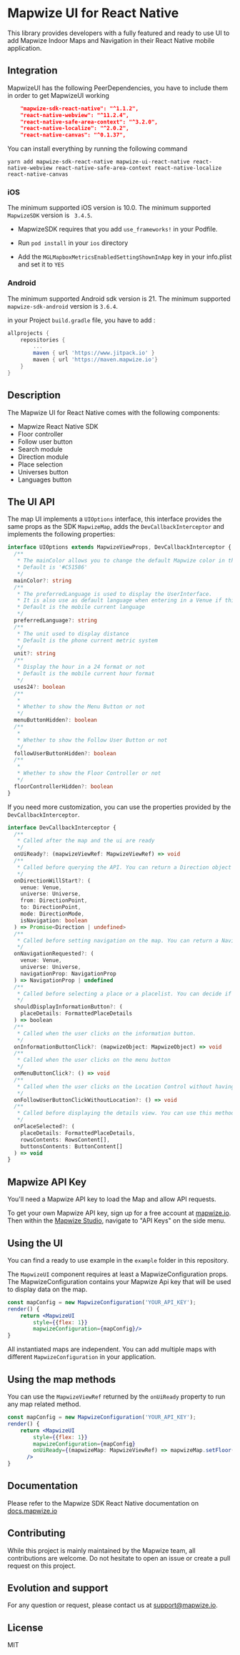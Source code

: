 # Mapwize UI for React Native

This library provides developers with a fully featured and ready to use UI to add Mapwize Indoor Maps and Navigation in their React Native mobile application.

## Integration

MapwizeUI has the following PeerDependencies, you have to include them in order to get MapwizeUI working

```json
    "mapwize-sdk-react-native": "^1.1.2",
    "react-native-webview": "^11.2.4",
    "react-native-safe-area-context": "^3.2.0",
    "react-native-localize": "^2.0.2",
    "react-native-canvas": "^0.1.37",
```

You can install everything by running the following command

`yarn add mapwize-sdk-react-native mapwize-ui-react-native react-native-webview react-native-safe-area-context react-native-localize react-native-canvas`

### iOS

The minimum supported iOS version is 10.0.
The minimum supported `MapwizeSDK` version is ` 3.4.5`.

- MapwizeSDK requires that you add `use_frameworks!` in your Podfile.

- Run `pod install` in your `ios` directory

- Add the `MGLMapboxMetricsEnabledSettingShownInApp` key in your info.plist and set it to `YES`

### Android

The minimum supported Android sdk version is 21.
The minimum supported `mapwize-sdk-android` version is `3.6.4`.

in your Project `build.gradle` file, you have to add :

```groovy
allprojects {
    repositories {
        ...
        maven { url 'https://www.jitpack.io' }
        maven { url 'https://maven.mapwize.io'}
    }
}
```

## Description

The Mapwize UI for React Native comes with the following components:

- Mapwize React Native SDK
- Floor controller
- Follow user button
- Search module
- Direction module
- Place selection
- Universes button
- Languages button

## The UI API

The map UI implements a `UIOptions` interface, this interface provides the same props as the SDK `MapwizeMap`, adds the `DevCallbackInterceptor` and implements the following properties:

```ts
interface UIOptions extends MapwizeViewProps, DevCallbackInterceptor {
  /**
   * The mainColor allows you to change the default Mapwize color in the entire UI
   * Default is '#C51586'
   */
  mainColor?: string
  /**
   * The preferredLanguage is used to display the UserInterface.
   * It is also use as default language when entering in a Venue if this language is available
   * Default is the mobile current language
   */
  preferredLanguage?: string
  /**
   * The unit used to display distance
   * Default is the phone current metric system
   */
  unit?: string
  /**
   * Display the hour in a 24 format or not
   * Default is the mobile current hour format
   */
  uses24?: boolean
  /**
   *
   * Whether to show the Menu Button or not
   */
  menuButtonHidden?: boolean
  /**
   *
   * Whether to show the Follow User Button or not
   */
  followUserButtonHidden?: boolean
  /**
   *
   * Whether to show the Floor Controller or not
   */
  floorControllerHidden?: boolean
}
```

If you need more customization, you can use the properties provided by the `DevCallbackInterceptor`.

```ts
interface DevCallbackInterceptor {
  /**
   * Called after the map and the ui are ready
   */
  onUiReady?: (mapwizeViewRef: MapwizeViewRef) => void
  /**
   * Called before querying the API. You can return a Direction object that will be displayed on the map
   */
  onDirectionWillStart?: (
    venue: Venue,
    universe: Universe,
    from: DirectionPoint,
    to: DirectionPoint,
    mode: DirectionMode,
    isNavigation: boolean
  ) => Promise<Direction | undefined>
  /**
   * Called before setting navigation on the map. You can return a NavigationProp object that will be displayed on the map
   */
  onNavigationRequested?: (
    venue: Venue,
    universe: Universe,
    navigationProp: NavigationProp
  ) => NavigationProp | undefined
  /**
   * Called before selecting a place or a placelist. You can decide if you want to show the information button in the selected content view
   */
  shouldDisplayInformationButton?: (
    placeDetails: FormattedPlaceDetails
  ) => boolean
  /**
   * Called when the user clicks on the information button.
   */
  onInformationButtonClick?: (mapwizeObject: MapwizeObject) => void
  /**
   * Called when the user clicks on the menu button
   */
  onMenuButtonClick?: () => void
  /**
   * Called when the user clicks on the Location Control without having a Location
   */
  onFollowUserButtonClickWithoutLocation?: () => void
  /**
   * Called before displaying the details view. You can use this method to change the content of the details view on the fly.
   */
  onPlaceSelected?: (
    placeDetails: FormattedPlaceDetails,
    rowsContents: RowsContent[],
    buttonsContents: ButtonContent[]
  ) => void
}
```

## Mapwize API Key

You'll need a Mapwize API key to load the Map and allow API requests.

To get your own Mapwize API key, sign up for a free account at [mapwize.io](https://www.mapwize.io). Then within the [Mapwize Studio](https://studio.mapwize.io), navigate to "API Keys" on the side menu.

## Using the UI

You can find a ready to use example in the `example` folder in this repository.

The `MapwizeUI` component requires at least a MapwizeConfiguration props. The MapwizeConfiguration contains your Mapwize Api key that will be used to display data on the map.

```jsx
const mapConfig = new MapwizeConfiguration('YOUR_API_KEY');
render() {
    return <MapwizeUI
        style={{flex: 1}}
        mapwizeConfiguration={mapConfig}/>
}

```

All instantiated maps are independent. You can add multiple maps with different `MapwizeConfiguration` in your application.

## Using the map methods

You can use the `MapwizeViewRef` returned by the `onUiReady` property to run any map related method.

```jsx
const mapConfig = new MapwizeConfiguration('YOUR_API_KEY');
render() {
    return <MapwizeUI
        style={{flex: 1}}
        mapwizeConfiguration={mapConfig}
        onUiReady={(mapwizeMap: MapwizeViewRef) => mapwizeMap.setFloor(3)}
      />
}
```

## Documentation

Please refer to the Mapwize SDK React Native documentation on [docs.mapwize.io](https://docs.mapwize.io/)

## Contributing

While this project is mainly maintained by the Mapwize team, all contributions are welcome. Do not hesitate to open an issue or create a pull request on this project.

## Evolution and support

For any question or request, please contact us at <support@mapwize.io>.

## License

MIT
